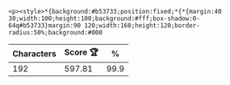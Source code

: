 `<p><style>*{background:#b53733;position:fixed;*{*{margin:40 30;width:100;height:100;background:#fff;box-shadow:0-64q#b53733}margin:90 120;width:160;height:120;border-radius:50%;background:#000`

| Characters | Score 🏆 | %    |
| ---------- | -------- | ---- |
| 192        | 597.81   | 99.9 |

